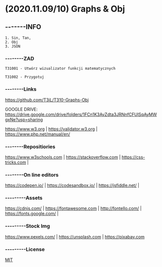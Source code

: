 # (2020.11.09/10) Graphs & Obj
## -------INFO
```ww
1. Sin, Tan, 
2. Obj
3. JSON
```

### --------ZAD
```
T31001 - Utwórz wizualizator funkcji matematycznych

T31002 - Przygotuj 
```
### --------Links
https://github.com/T3iL/T310-Graphs-Obj

GOOGLE DRIVE: https://drive.google.com/drive/folders/1FCn1K3AvZdta3JRNnfCFUlSqAyMWgxNe?usp=sharing

https://www.w3.org | https://validator.w3.org | https://www.php.net/manual/en/
### --------Repositiories
https://www.w3schools.com | https://stackoverflow.com | https://css-tricks.com |
### --------On line editors
https://codepen.io/ | https://codesandbox.io/ | https://jsfiddle.net/ |
### ---------Assets
https://cdnjs.com/ | https://fontawesome.com | http://fontello.com/ | https://fonts.google.com/ |
### ---------Stock Img
https://www.pexels.com/ | https://unsplash.com | https://pixabay.com
### ---------License
[MIT](https://choosealicense.com/licenses/mit/)
